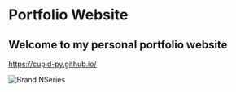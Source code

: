 # Portfolio Website
## Welcome to my personal portfolio website

https://cupid-py.github.io/

![Brand NSeries](https://user-images.githubusercontent.com/59352495/114239474-aac20f00-9975-11eb-8011-c8a8788e11ab.png)

